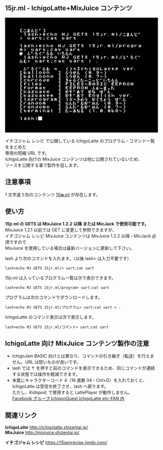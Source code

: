 ## 15jr.ml - IchigoLatte+MixJuice コンテンツ

![スクリーンショット](/screenshot.jpg)

イチゴジャム レシピ で公開している IchigoLatte のプログラム・コマンド一覧をまとめた\
専用の短縮 URL です。\
IchigoLatte 向けの MixJuice コンテンツは他に公開されていないため、\
ソースを公開する事で製作を促します。

## 注意事項

1 文字違う別のコンテンツ [15j**a**.ml](https://github.com/fu-sen/15ja.ml) が存在します。

## 使い方

**15jr.ml の GETS は MixJuice 1.2.2 以降 または MicJack で使用可能です。**\
MixJuice 1.2.1 以前では GET に変更して参照できますが、\
イチゴジャム レシピ MixJuice コンテンツは MixJuice 1.2.2 以降・MicJack 必須ですので\
MixJuice を使用している場合は最新バージョンに更新して下さい。

lash より次のコマンドを入れます。（以後 lash> は入力不要です）

```
lash>echo MJ GETS 15jr.ml/> uart;cat uart
```

15jr.ml は入っているプログラム一覧は次で表示できます。

```
lash>echo MJ GETS 15jr.ml/program> uart;cat uart
```

プログラムは次のコマンドでダウンロードします。

```
lash>echo MJ GETS 15jr.ml/プログラム> uart;cat uart > .
```

IchigoLatte のコマンド表示は次で表示します。

```
lash>echo MJ GETS 15jr.ml/コマンド> uart;cat uart
```

## IchigoLatte 向け MixJuice コンテンツ製作の注意

- IchigoJam BASIC 向けとは異なり、コマンドの引き継ぎ（転送）を行えません。URL は短いものが良いです。
- lash では ↑ を押すと前のコマンドを表示できるため、同じコマンドが連続する状態では操作を軽減できます。
- 末尾にキャラクターコード 4（16 進数 04・Ctrl+D）を入れておくと、IchigoLatte は受信を終了させ、lash へ戻ります。<br />ただし、Kidspod; で使用すると LattePlayer が動作しません。<br />[Facebook グループ IchigonQuest,IchigoLatte,etc-FAN 内](https://www.facebook.com/groups/568222796651326/permalink/856839061123030/)

## 関連リンク

**IchigoLatte** http://ichigolatte.shizentai.jp/ \
**MixJuice** http://mixjuice.shizentai.jp/

**イチゴジャム レシピ** https://15jamrecipe.jimdo.com/
